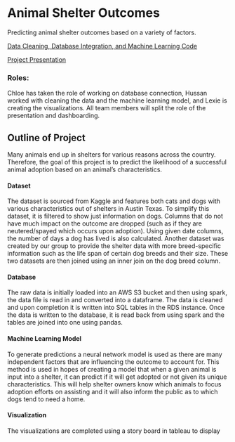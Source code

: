 # Animal Shelter Outcomes
Predicting animal shelter outcomes based on a variety of factors.

[Data Cleaning, Database Integration, and Machine Learning Code](https://colab.research.google.com/drive/1Un2MgIWUsBedLOZDFTpyvPWIyqe16Unh?usp=sharing)

[Project Presentation](https://docs.google.com/presentation/d/1a7zfN7VgvrSrF3aFa70R0-m_T7dB8SmHga_wAXInP_U/edit?usp=sharing)

### Roles: 
Chloe has taken the role of working on database connection, Hussan worked with cleaning the data and the machine learning model, and Lexie is creating the visualizations. All team members will split the role of the presentation and dashboarding. 

## Outline of Project 
Many animals end up in shelters for various reasons across the country. Therefore, the goal of this project is to predict the likelihood of a successful animal adoption based on an animal’s characteristics. 

#### Dataset
The dataset is sourced from Kaggle and features both cats and dogs with various characteristics out of shelters in Austin Texas. To simplify this dataset, it is filtered to show just information on dogs. Columns that do not have much impact on the outcome are dropped (such as if they are neutered/spayed which occurs upon adoption). Using given date columns, the number of days a dog has lived is also calculated. Another dataset was created by our group to provide the shelter data with more breed-specific information such as the life span of certain dog breeds and their size. These two datasets are then joined using an inner join on the dog breed column.

#### Database
The raw data is initially loaded into an AWS S3 bucket and then using spark, the data file is read in and converted into a dataframe. The data is cleaned and upon completion it is written into SQL tables in the RDS instance. Once the data is written to the database, it is read back from using spark and the tables are joined into one using pandas.

#### Machine Learning Model 
To generate predictions a neural network model is used as there are many independent factors that are influencing the outcome to account for. This method is used in hopes of creating a model that when a given animal is input into a shelter, it can predict if it will get adopted or not given its unique characteristics. This will help shelter owners know which animals to focus adoption efforts on assisting and it will also inform the public as to which dogs tend to need a home. 

#### Visualization
The visualizations are completed using a story board in tableau to display 
